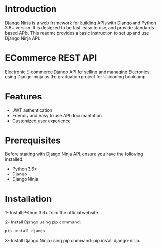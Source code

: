 # Introduction
Django Ninja is a web framework for building APIs with Django and Python 3.6+ version. It is designed to be fast, easy to use, and provide standards-based APIs. This readme provides a basic instruction to set up and use Django Ninja API.

# ECommerce REST API
Electronic E-commerce Django API for selling and managing Elecronics using Django-ninja as the graduation project for Unicoding bootcamp


# Features 
- JWT authentication 
- Friendly and easy to use API documantation 
- Customized user experience 

# Prerequisites
Before starting with Django Ninja API, ensure you have the following installed:

- Python 3.6+
- Django
- Django Ninja

# Installation
1- Install Python 3.6+ from the official website.

2- Install Django using pip command: 
```python
pip install django.
```
3- Install Django Ninja using pip command: pip install django-ninja.
